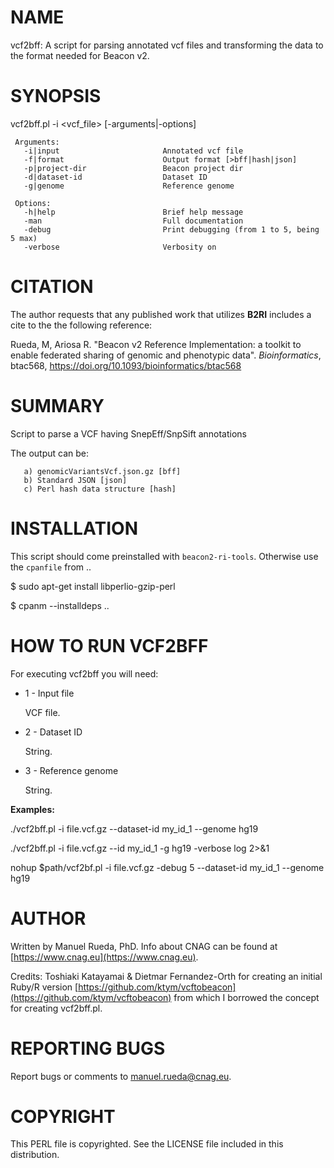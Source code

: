 # NAME

vcf2bff: A script for parsing annotated vcf files and transforming the data to the format needed for Beacon v2.

# SYNOPSIS

vcf2bff.pl -i &lt;vcf\_file> \[-arguments|-options\]

     Arguments:                       
       -i|input                       Annotated vcf file
       -f|format                      Output format [>bff|hash|json]
       -p|project-dir                 Beacon project dir
       -d|dataset-id                  Dataset ID
       -g|genome                      Reference genome

     Options:
       -h|help                        Brief help message
       -man                           Full documentation
       -debug                         Print debugging (from 1 to 5, being 5 max)
       -verbose                       Verbosity on

# CITATION

The author requests that any published work that utilizes **B2RI** includes a cite to the the following reference:

Rueda, M, Ariosa R. "Beacon v2 Reference Implementation: a toolkit to enable federated sharing of genomic and phenotypic data". _Bioinformatics_, btac568, https://doi.org/10.1093/bioinformatics/btac568

# SUMMARY

Script to parse a VCF having SnepEff/SnpSift annotations

The output can be:

       a) genomicVariantsVcf.json.gz [bff]
       b) Standard JSON [json]
       c) Perl hash data structure [hash]

# INSTALLATION

This script should come preinstalled with `beacon2-ri-tools`. Otherwise use the `cpanfile` from ..

$ sudo apt-get install libperlio-gzip-perl

$ cpanm --installdeps ..

# HOW TO RUN VCF2BFF

For executing vcf2bff you will need:

- 1 - Input file

    VCF file.

- 2 - Dataset ID

    String.

- 3 - Reference genome

    String.

**Examples:**

./vcf2bff.pl -i file.vcf.gz --dataset-id my\_id\_1 --genome hg19

./vcf2bff.pl -i file.vcf.gz  --id my\_id\_1 -g hg19 -verbose log 2>&1

nohup $path/vcf2bf.pl -i file.vcf.gz -debug 5 --dataset-id my\_id\_1 --genome hg19

# AUTHOR 

Written by Manuel Rueda, PhD. Info about CNAG can be found at [https://www.cnag.eu](https://www.cnag.eu).

Credits: Toshiaki Katayamai & Dietmar Fernandez-Orth for creating an initial Ruby/R version [https://github.com/ktym/vcftobeacon](https://github.com/ktym/vcftobeacon) 
from which I borrowed the concept for creating vcf2bff.pl.

# REPORTING BUGS

Report bugs or comments to [manuel.rueda@cnag.eu](https://metacpan.org/pod/manuel.rueda%40cnag.eu).

# COPYRIGHT

This PERL file is copyrighted. See the LICENSE file included in this distribution.
